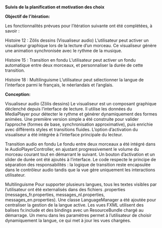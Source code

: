 **Suivis de la planification et motivation des choix**

**Objectif de l'itération:**

Les fonctionnalités prévues pour l’itération suivante ont été complétées, à savoir :

Histoire 12 : Zôlis dessins (Visualiseur audio)
L’utilisateur peut activer un visualiseur graphique lors de la lecture d’un morceau. Ce visualiseur génère une animation synchronisée avec le rythme de la musique.

Histoire 15 : Transition en fondu
L’utilisateur peut activer un fondu automatique entre deux morceaux, et personnaliser la durée de cette transition.

Histoire 18 : Multilinguisme
L’utilisateur peut sélectionner la langue de l’interface parmi le français, le néerlandais et l’anglais.

**Conception:**

Visualiseur audio (Zôlis dessins)
Le visualiseur est un composant graphique déclenché depuis l’interface de lecture. Il utilise les données du MediaPlayer pour détecter le rythme et générer dynamiquement des formes animées. Une première version simple a été construite pour valider l’approche (formes de base, synchronisation approximative), puis enrichie avec différents styles et transitions fluides. L’option d’activation du visualiseur a été intégrée à l’interface principale du lecteur.

Transition audio en fondu
Le fondu entre deux morceaux a été intégré dans le AudioPlayerController, en ajustant progressivement le volume du morceau courant tout en démarrant le suivant. Un bouton d’activation et un slider de durée ont été ajoutés à l’interface. Le code respecte le principe de séparation des responsabilités : la logique de transition reste encapsulée dans le contrôleur audio tandis que la vue gère uniquement les interactions utilisateur.

Multilinguisme
Pour supporter plusieurs langues, tous les textes visibles par l’utilisateur ont été externalisés dans des fichiers .properties (messages_fr.properties, messages_nl.properties, messages_en.properties). Une classe LanguageManager a été ajoutée pour centraliser la gestion de la langue active. Les vues FXML utilisent des balises fx:include et des bindings avec un ResourceBundle chargé au démarrage. Un menu dans les paramètres permet à l’utilisateur de choisir dynamiquement la langue, ce qui met à jour les vues chargées.
